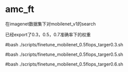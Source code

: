 # amc_ft
在imagenet数据集下对mobilenet_v1的search

已经export了0.3，0.5，0.7准确率下的权重

#bash ./scripts/finetune_mobilenet_0.5flops_targer0.3.sh

#bash ./scripts/finetune_mobilenet_0.5flops_targer0.5.sh

#bash ./scripts/finetune_mobilenet_0.5flops_targer0.6.sh
